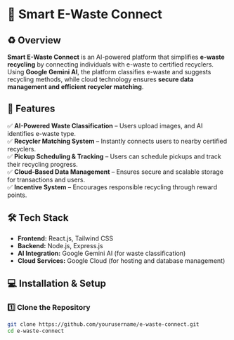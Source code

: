 # 📌 Smart E-Waste Connect  

## ♻️ Overview  
**Smart E-Waste Connect** is an AI-powered platform that simplifies **e-waste recycling** by connecting individuals with e-waste to certified recyclers. Using **Google Gemini AI**, the platform classifies e-waste and suggests recycling methods, while cloud technology ensures **secure data management and efficient recycler matching**.  

## 🚀 Features  
✅ **AI-Powered Waste Classification** – Users upload images, and AI identifies e-waste type.  
✅ **Recycler Matching System** – Instantly connects users to nearby certified recyclers.  
✅ **Pickup Scheduling & Tracking** – Users can schedule pickups and track their recycling progress.  
✅ **Cloud-Based Data Management** – Ensures secure and scalable storage for transactions and users.  
✅ **Incentive System** – Encourages responsible recycling through reward points.  

## 🛠 Tech Stack  
- **Frontend:** React.js, Tailwind CSS  
- **Backend:** Node.js, Express.js  
- **AI Integration:** Google Gemini AI (for waste classification)  
- **Cloud Services:** Google Cloud (for hosting and database management)  

## 💻 Installation & Setup  

### 1️⃣ Clone the Repository  
```bash
git clone https://github.com/yourusername/e-waste-connect.git
cd e-waste-connect

